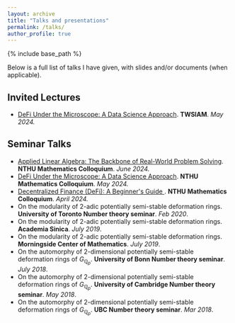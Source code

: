 ```yaml
---
layout: archive
title: "Talks and presentations"
permalink: /talks/
author_profile: true
---
```

{% include base_path %}

Below is a full list of talks I have given, with slides and/or documents (when applicable).

## Invited Lectures
* [DeFi Under the Microscope: A Data Science Approach](DeFI_data_science.pdf). **TWSIAM**. *May 2024.*

## Seminar Talks
* [Applied Linear Algebra: The Backbone of Real-World Problem Solving](https://hackmd.io/@e41406/HycRq9OVA). **NTHU Mathematics Colloquium**. *June 2024.*
* [DeFi Under the Microscope: A Data Science Approach](https://hackmd.io/@e41406/HkJEgyRW0). **NTHU Mathematics Colloquium**. *May 2024.*
* [Decentralized Finance (DeFi): A Beginner's Guide	](DeFi_intro.pdf). **NTHU Mathematics Colloquium**. *April 2024.*
* On the modularity of 2-adic potentially semi-stable deformation rings. **University of Toronto Number theory seminar**. *Feb 2020*.
* On the modularity of 2-adic potentially semi-stable deformation rings. **Academia Sinica**. *July 2019*.
* On the modularity of 2-adic potentially semi-stable deformation rings. **Morningside Center of Mathematics**. *July 2019*.
* On the automorphy of 2-dimensional potentially semi-stable deformation rings of $G_{\mathbb{Q}_p}$. **University of Bonn Number theory seminar**. *July 2018*.
* On the automorphy of 2-dimensional potentially semi-stable deformation rings of $G_{\mathbb{Q}_p}$. **University of Cambridge Number theory seminar**. *May 2018*.
* On the automorphy of 2-dimensional potentially semi-stable deformation rings of $G_{\mathbb{Q}_p}$. **UBC Number theory seminar**. *Mar 2018*.
